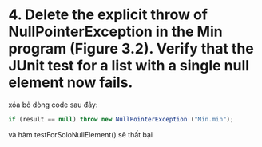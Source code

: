 # 4. Delete the explicit throw of NullPointerException in the Min program (Figure 3.2). Verify that the JUnit test for a list with a single null element now fails.
xóa bỏ dòng code sau đây:
```javascript
if (result == null) throw new NullPointerException ("Min.min");
```
và hàm testForSoloNullElement() sẽ thất bại

